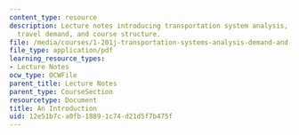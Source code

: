 ```yaml
---
content_type: resource
description: Lecture notes introducing transportation system analysis, microeconomics,
  travel demand, and course structure.
file: /media/courses/1-201j-transportation-systems-analysis-demand-and-economics-fall-2008/12e51b7ca0fb18891c74d21d5f7b475f_MIT1_201JF08_lec01.pdf
file_type: application/pdf
learning_resource_types:
- Lecture Notes
ocw_type: OCWFile
parent_title: Lecture Notes
parent_type: CourseSection
resourcetype: Document
title: An Introduction
uid: 12e51b7c-a0fb-1889-1c74-d21d5f7b475f
---
```


